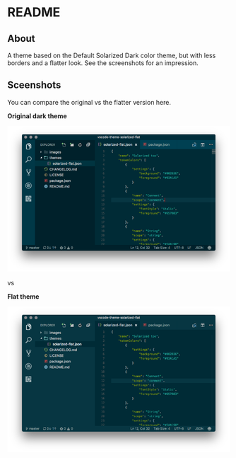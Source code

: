 # README

## About

A theme based on the Default Solarized Dark color theme, but with less borders and a flatter look. See the screenshots for an impression.

## Sceenshots

You can compare the original vs the flatter version here.

**Original dark theme**

![Original dark theme](images/solarized-dark.png)

vs

**Flat theme**

![Flat](images/solarized-flat.png)
